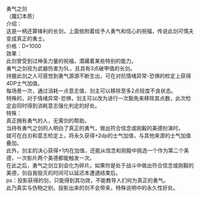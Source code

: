 <title>勇气之剑</title>
<meta name="GENERATOR" content="WinCHM">
<meta http-equiv="Content-Type" content="text/html; charset=gb2312">
<br>勇气之剑
<br>（魔幻本质）
<br>介绍：
<br>        这是一柄还算锋利的长剑，上面依附着给予人勇气和信心的祝福，传说此剑可懦夫变成真正的勇士。
<br>价格：D+1000
<br>效果：
<br>        此剑曾受到过神圣力量的祝福，潜藏着某些特别的能力。
<br>        勇气之剑视为武器伤害为5L，且具有3点破甲值的长剑。
<br>        持握此剑之人可感觉到勇气源源不断生出，可在对抗情绪异常-恐惧的检定上获得4DP士气加值。
<br>        每场景一次，通过消耗一点意志值，剑主可以移除至多2点轻度不良状态。
<br>        特殊的，对于情绪异常-恐惧，剑主可以改为进行一次豁免来移除其点数，此次检定会同时得到消耗意志强化判定的好处。
<br>        特殊：
<br>        真正拥有勇气的人，无需剑的帮助。
<br>        当持有勇气之剑的人明白了真正的勇气，做出符合信念或刚毅的美德扮演时。
<br>        就可在白刃和意志检定上，将永久获得+2dp的士气加值，与其他来源的士气加值叠加。
<br>        此外，剑主的决心获得+1内在加值，还能从信念和刚毅中挑选一个作为第二个美德，一次影片两个美德都能触发一次。
<br>        在此之后，勇气之剑立刻会化为碎片。如果你是处于战斗中做出符合信念或刚毅的美德，剑自我毁灭的时间可以延迟本遭遇结束后。
<br>        ps：投影获得的剑，只能得到其功效，不能教导人们何为真正的勇气。
<br>        此乃真实与伪物之别，投影出来的剑不会带来，特殊说明中的永久性好处。